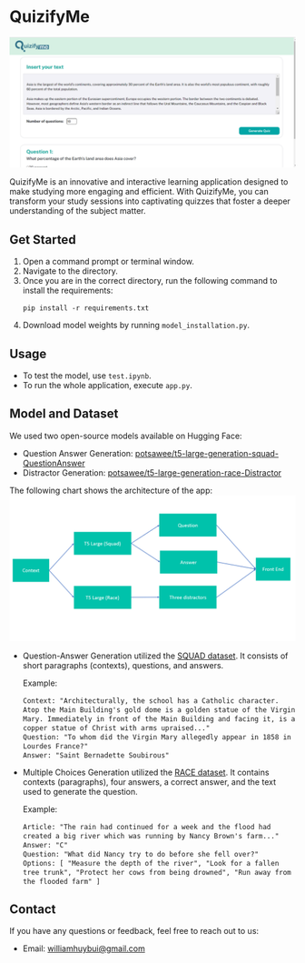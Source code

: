 # QuizifyMe
![Cover](cover.PNG)

QuizifyMe is an innovative and interactive learning application designed to make studying more engaging and efficient. With QuizifyMe, you can transform your study sessions into captivating quizzes that foster a deeper understanding of the subject matter.

## Get Started
1. Open a command prompt or terminal window.
2. Navigate to the directory.
3. Once you are in the correct directory, run the following command to install the requirements:
   ```
   pip install -r requirements.txt
   ```
4. Download model weights by running `model_installation.py`.

## Usage
- To test the model, use `test.ipynb`.
- To run the whole application, execute `app.py`.

## Model and Dataset
We used two open-source models available on Hugging Face:

- Question Answer Generation: [potsawee/t5-large-generation-squad-QuestionAnswer](https://huggingface.co/potsawee/t5-large-generation-squad-QuestionAnswer)
- Distractor Generation: [potsawee/t5-large-generation-race-Distractor](https://huggingface.co/potsawee/t5-large-generation-race-Distractor)

The following chart shows the architecture of the app:
![architecture](architecture.PNG)

- Question-Answer Generation utilized the [SQUAD dataset](https://huggingface.co/datasets/squad/viewer/plain_text/train?row=0). It consists of short paragraphs (contexts), questions, and answers.

  Example:
  ```
  Context: "Architecturally, the school has a Catholic character. Atop the Main Building's gold dome is a golden statue of the Virgin Mary. Immediately in front of the Main Building and facing it, is a copper statue of Christ with arms upraised..."
  Question: "To whom did the Virgin Mary allegedly appear in 1858 in Lourdes France?"
  Answer: "Saint Bernadette Soubirous"
  ```

- Multiple Choices Generation utilized the [RACE dataset](https://huggingface.co/datasets/race). It contains contexts (paragraphs), four answers, a correct answer, and the text used to generate the question.

  Example:
  ```
  Article: "The rain had continued for a week and the flood had created a big river which was running by Nancy Brown's farm..."
  Answer: "C"
  Question: "What did Nancy try to do before she fell over?"
  Options: [ "Measure the depth of the river", "Look for a fallen tree trunk", "Protect her cows from being drowned", "Run away from the flooded farm" ]
  ```

## Contact

If you have any questions or feedback, feel free to reach out to us:

- Email: [williamhuybui@gmail.com](mailto:williamhuybui@gmail.com)
